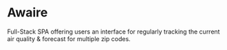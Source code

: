 # Awaire

Full-Stack SPA offering users an interface for regularly tracking the current air quality & forecast for multiple zip codes.

